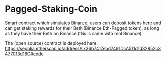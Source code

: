 # Pagged-Staking-Coin

Smart contract which simulates Binance,
users can deposit tokens here and can get staking rewards for their Beth (Binance Eth-Pagged token),
as long as they have their Beth on Binance (this is same with real Binance).

The (open source) contract is deployed here:
https://sepolia.etherscan.io/address/0x36b7417ebd7491DcA511d1d32852c3477013d18C#code
